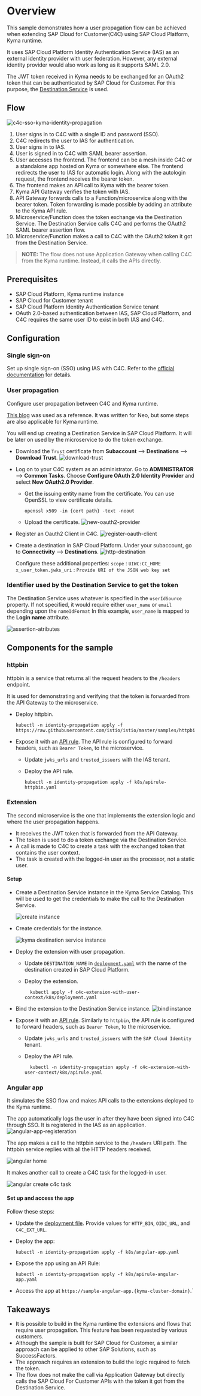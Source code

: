 # Overview

This sample demonstrates how a user propagation flow can be achieved when extending SAP Cloud for Customer(C4C) using SAP Cloud Platform, Kyma runtime.

It uses SAP Cloud Platform Identity Authentication Service (IAS) as an external identity provider with user federation. However, any external identity provider would also work as long as it supports SAML 2.0.

The JWT token received in Kyma needs to be exchanged for an OAuth2 token that can be authenticated by SAP Cloud for Customer. For this purpose, the [Destination Service](https://help.sap.com/viewer/cca91383641e40ffbe03bdc78f00f681/Cloud/en-US/7e306250e08340f89d6c103e28840f30.html) is used.

## Flow

![c4c-sso-kyma-identity-propagation](assets/identity-propagation-flow.svg)

1. User signs in to C4C with a single ID and password (SSO).
2. C4C redirects the user to IAS for authentication.
3. User signs in to IAS.
4. User is signed in to C4C with SAML bearer assertion.
5. User accesses the frontend. The frontend can be a mesh inside C4C or a standalone app hosted on Kyma or somewhere else. The frontend redirects the user to IAS for automatic login. Along with the autologin request, the frontend receives the bearer token.
6. The frontend makes an API call to Kyma with the bearer token.
7. Kyma API Gateway verifies the token with IAS.
8. API Gateway forwards calls to a Function/microservice along with the bearer token. Token forwarding is made possible by adding an attribute to the Kyma API rule.
9. Microservice/Function does the token exchange via the Destination Service. The Destination Service calls C4C and performs the OAuth2 SAML bearer assertion flow.
10. Microservice/Function makes a call to C4C with the OAuth2 token it got from the Destination Service.

> **NOTE:** The flow does not use Application Gateway when calling C4C from the Kyma runtime. Instead, it calls the APIs directly.

## Prerequisites

* SAP Cloud Platform, Kyma runtime instance
* SAP Cloud for Customer tenant
* SAP Cloud Platform Identity Authentication Service tenant
* OAuth 2.0-based authentication between IAS, SAP Cloud Platform, and C4C requires the same user ID to exist in both IAS and C4C.

## Configuration

### Single sign-on

Set up single sign-on (SSO) using IAS with C4C. Refer to the [official documentation](https://help.sap.com/viewer/abfba1342cfb4832ab722fa041f6c4b7/CLOUD/en-US/f1e6f23267b542ce9a906823c70dc583.html) for details.

### User propagation

Configure user propagation between C4C and Kyma runtime.

[This blog](https://blogs.sap.com/2017/11/14/configuring-oauth-2.0-between-sap-hybris-cloud-for-customer-and-sap-cloud-platform/) was used as a reference. It was written for Neo, but some steps are also applicable for Kyma runtime.

You will end up creating a Destination Service in SAP Cloud Platform. It will be later on used by the microservice to do the token exchange.

* Download the `Trust` certificate from **Subaccount** --> **Destinations** --> **Download Trust**.
  ![download-trust](assets/download-trust.png)

* Log on to your C4C system as an administrator. Go to **ADMINISTRATOR** --> **Common Tasks**. Choose **Configure OAuth 2.0 Identity Provider** and select **New OAuth2.0 Provider**.

  * Get the issuing entity name from the certificate. You can use OpenSSL to view certificate details.

    ```shell script
    openssl x509 -in {cert path} -text -noout
    ```

  * Upload the certificate.
  ![new-oauth2-provider](assets/new-oauth2-provider.png)

* Register an Oauth2 Client in C4C.
  ![register-oauth-client](assets/register-oauth-client.png)

* Create a destination in SAP Cloud Platform. Under your subaccount, go to **Connectivity** --> **Destinations**.
  ![http-destination](assets/http-destination.png)

  Configure these additional properties:
  `scope`                      : `UIWC:CC_HOME`
  `x_user_token.jwks_uri`      : `Provide URI of the JSON web key set`

### Identifier used by the Destination Service to get the token

The Destination Service uses whatever is specified in the `userIdSource` property. If not specified, it would require either `user_name` or `email` depending upon the `nameIdFormat`
In this example, `user_name` is mapped to the **Login name** attribute.

![assertion-atributes](assets/assertion-attributes.png)

## Components for the sample

### httpbin

httpbin is a service that returns all the request headers to the `/headers` endpoint.

It is used for demonstrating and verifying that the token is forwarded from the API Gateway to the microservice.

* Deploy httpbin.

    ```shell script
    kubectl -n identity-propagation apply -f https://raw.githubusercontent.com/istio/istio/master/samples/httpbin/httpbin.yaml
    ```

* Expose it with an [API rule](k8s/apirule-httpbin.yaml). The API rule is configured to forward headers, such as `Bearer Token`, to the microservice.

  * Update `jwks_urls` and `trusted_issuers` with the IAS tenant.

  * Deploy the API rule.

    ```shell script
    kubectl -n identity-propagation apply -f k8s/apirule-httpbin.yaml
    ```

### Extension

The second microservice is the one that implements the extension logic and where the user propagation happens.

* It receives the JWT token that is forwarded from the API Gateway.
* The token is used to do a token exchange via the Destination Service.
* A call is made to C4C to create a task with the exchanged token that contains the user context.
* The task is created with the logged-in user as the processor, not a static user.

#### Setup

* Create a Destination Service instance in the Kyma Service Catalog. This will be used to get the credentials to make the call to the Destination Service.

    ![create instance](assets/create-destination-instance.png)

* Create credentials for the instance.

    ![kyma destination service instance](assets/destination-service-kyma-instance.png)

* Deploy the extension with user propagation.

  * Update `DESTINATION_NAME` in [`deployment.yaml`](c4c-extension-with-user-context/k8s/deployment.yaml) with the name of the destination created in SAP Cloud Platform.

  * Deploy the extension.

    ```shell script
      kubectl apply -f c4c-extension-with-user-context/k8s/deployment.yaml
    ```

* Bind the extension to the Destination Service instance.
![bind instance](assets/bind-application.png)

* Expose it with an [API rule](c4c-extension-with-user-context/k8s/api-rule.yaml). Similarly to `httpbin`, the API rule is configured to forward headers, such as `Bearer Token`, to the microservice.

  * Update `jwks_urls` and `trusted_issuers` with the `SAP Cloud Identity` tenant.

  * Deploy the API rule.

    ```shell script
      kubectl -n identity-propagation apply -f c4c-extension-with-user-context/k8s/apirule.yaml
    ```

### Angular app

It simulates the SSO flow and makes API calls to the extensions deployed to the Kyma runtime.

The app automatically logs the user in after they have been signed into C4C through SSO. It is registered in the IAS as an application.
![angular-app-registeration](assets/angular-app-configuration.png)

The app makes a call to the httpbin service to the `/headers` URI path. The httpbin service replies with all the HTTP headers received.

![angular home](assets/angular-app-home.png)

It makes another call to create a C4C task for the logged-in user.

![angular create c4c task](assets/create-task.png)

#### Set up and access the app

Follow these steps:

* Update the [deployment file](k8s/angular-app.yaml). Provide values for `HTTP_BIN`, `OIDC_URL`, and `C4C_EXT_URL`.

* Deploy the app:

  ```shell script
  kubectl -n identity-propagation apply -f k8s/angular-app.yaml
  ```

* Expose the app using an API Rule:

  ```shell script
  kubectl -n identity-propagation apply -f k8s/apirule-angular-app.yaml
  ```

* Access the app at `https://sample-angular-app.{kyma-cluster-domain}`.`

## Takeaways

* It is possible to build in the Kyma runtime the extensions and flows that require user propagation. This feature has been requested by various customers.
* Although the sample is built for SAP Cloud for Customer, a similar approach can be applied to other SAP Solutions, such as SuccessFactors.
* The approach requires an extension to build the logic required to fetch the token.
* The flow does not make the call via Application Gateway but directly calls the SAP Cloud For Customer APIs with the token it got from the Destination Service.
